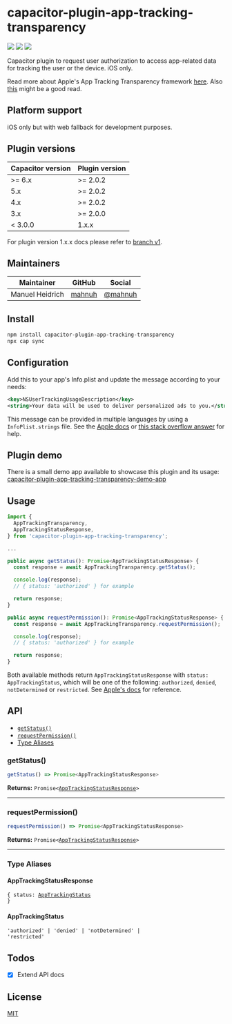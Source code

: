 # capacitor-plugin-app-tracking-transparency

<a href="https://www.npmjs.com/package/capacitor-plugin-app-tracking-transparency"><img src="https://img.shields.io/npm/l/capacitor-plugin-app-tracking-transparency?style=flat-square" /></a>
<a href="https://www.npmjs.com/package/capacitor-plugin-app-tracking-transparency"><img src="https://img.shields.io/npm/dw/capacitor-plugin-app-tracking-transparency?style=flat-square" /></a>
<a href="https://www.npmjs.com/package/capacitor-plugin-app-tracking-transparency"><img src="https://img.shields.io/npm/v/capacitor-plugin-app-tracking-transparency?style=flat-square" /></a>

Capacitor plugin to request user authorization to access app-related data for tracking the user or the device. iOS only.

Read more about Apple's App Tracking Transparency framework [here](https://developer.apple.com/documentation/apptrackingtransparency). Also [this](https://developer.apple.com/app-store/user-privacy-and-data-use/) might be a good read.

## Platform support

iOS only but with web fallback for development purposes.

## Plugin versions

| Capacitor version | Plugin version                                    |
| ---------- | ----------------------------------------- |
| >= 6.x | >= 2.0.2 |
| 5.x | >= 2.0.2 |
| 4.x | >= 2.0.2 |
| 3.x | >= 2.0.0 |
| < 3.0.0 | 1.x.x |

For plugin version 1.x.x docs please refer to [branch v1](https://github.com/mahnuh/capacitor-plugin-app-tracking-transparency/tree/v1).

## Maintainers

| Maintainer | GitHub                                    | Social                                        |
| ---------- | ----------------------------------------- | --------------------------------------------- |
| Manuel Heidrich | [mahnuh](https://github.com/mahnuh) | [@mahnuh](https://twitter.com/mahnuh) |

## Install

```bash
npm install capacitor-plugin-app-tracking-transparency
npx cap sync
```

## Configuration

Add this to your app's Info.plist and update the message according to your needs:

```xml
<key>NSUserTrackingUsageDescription</key>
<string>Your data will be used to deliver personalized ads to you.</string>
```

This message can be provided in multiple languages by using a `InfoPlist.strings` file. See the [Apple docs](https://developer.apple.com/library/archive/documentation/General/Reference/InfoPlistKeyReference/Articles/AboutInformationPropertyListFiles.html) or [this stack overflow answer](https://stackoverflow.com/a/25736915) for help.

## Plugin demo

There is a small demo app available to showcase this plugin and its usage: [capacitor-plugin-app-tracking-transparency-demo-app](https://github.com/mahnuh/capacitor-plugin-app-tracking-transparency-demo-app)

## Usage

```typescript
import {
  AppTrackingTransparency,
  AppTrackingStatusResponse,
} from 'capacitor-plugin-app-tracking-transparency';

...

public async getStatus(): Promise<AppTrackingStatusResponse> {
  const response = await AppTrackingTransparency.getStatus();

  console.log(response);
  // { status: 'authorized' } for example

  return response;
}

public async requestPermission(): Promise<AppTrackingStatusResponse> {
  const response = await AppTrackingTransparency.requestPermission();

  console.log(response);
  // { status: 'authorized' } for example

  return response;
}
```

Both available methods return `AppTrackingStatusResponse` with `status: AppTrackingStatus`, which will be one of the following: `authorized`, `denied`, `notDetermined` or `restricted`. See [Apple's docs](https://developer.apple.com/documentation/apptrackingtransparency/attrackingmanager/authorizationstatus) for reference.

## API

<docgen-index>

* [`getStatus()`](#getstatus)
* [`requestPermission()`](#requestpermission)
* [Type Aliases](#type-aliases)

</docgen-index>

<docgen-api>
<!--Update the source file JSDoc comments and rerun docgen to update the docs below-->

### getStatus()

```typescript
getStatus() => Promise<AppTrackingStatusResponse>
```

**Returns:** <code>Promise&lt;<a href="#apptrackingstatusresponse">AppTrackingStatusResponse</a>&gt;</code>

--------------------


### requestPermission()

```typescript
requestPermission() => Promise<AppTrackingStatusResponse>
```

**Returns:** <code>Promise&lt;<a href="#apptrackingstatusresponse">AppTrackingStatusResponse</a>&gt;</code>

--------------------


### Type Aliases


#### AppTrackingStatusResponse

<code>{ status: <a href="#apptrackingstatus">AppTrackingStatus</a> }</code>


#### AppTrackingStatus

<code>'authorized' | 'denied' | 'notDetermined' | 'restricted'</code>

</docgen-api>

## Todos

- [x] Extend API docs

## License

[MIT](https://github.com/mahnuh/capacitor-plugin-app-tracking-transparency/blob/main/LICENSE)
